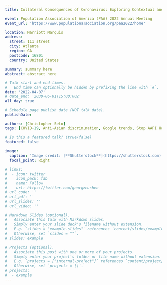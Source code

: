 ```yaml
---
title: Collateral Consequences of Coronavirus: Exploring Contextual and Situational Predictors of Anti-Asian Hate Incidents in the United States during 2020

event: Population Association of America (PAA) 2022 Annual Meeting
event_url: 'https://www.populationassociation.org/paa2022/home'

location: Marriott Marquis
address: 
  street: 111 street
  city: Atlanta
  region: GA
  postcode: 16801
  country: United States

summary: summary here
abstract: abstract here

# Talk start and end times.
#   End time can optionally be hidden by prefixing the line with `#`.
date: '2022-04-07'
# date_end: '2030-06-01T15:00:00Z'
all_day: true

# Schedule page publish date (NOT talk date).
publishDate: 

authors: [Christopher Seto]
tags: [COVID-19, Anti-Asian discrimination, Google trends, Stop AAPI Hate]

# Is this a featured talk? (true/false)
featured: false

image:
  caption: 'Image credit: [**Shutterstock**](https://shutterstock.com)'
  focal_point: Right

# links:
#  - icon: twitter
#    icon_pack: fab
#    name: Follow
#    url: https://twitter.com/georgecushen
# url_code: ''
# url_pdf: ''
# url_slides: ''
# url_video: ''

# Markdown Slides (optional).
#   Associate this talk with Markdown slides.
#   Simply enter your slide deck's filename without extension.
#   E.g. `slides = "example-slides"` references `content/slides/example-slides.md`.
#   Otherwise, set `slides = ""`.
# slides: example

# Projects (optional).
#   Associate this post with one or more of your projects.
#   Simply enter your project's folder or file name without extension.
#   E.g. `projects = ["internal-project"]` references `content/project/deep-learning/index.md`.
#   Otherwise, set `projects = []`.
# projects:
#  - example
---
```

